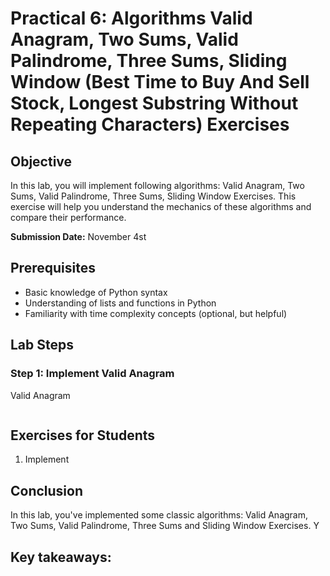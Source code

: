 # Practical 6: Algorithms Valid Anagram, Two Sums, Valid Palindrome, Three Sums, Sliding Window (Best Time to Buy And Sell Stock, Longest Substring Without Repeating Characters) Exercises

## Objective
In this lab, you will implement following algorithms: Valid Anagram, Two Sums, Valid Palindrome, Three Sums, Sliding Window Exercises. This exercise will help you understand the mechanics of these algorithms and compare their performance.

**Submission Date:** November 4st

## Prerequisites
- Basic knowledge of Python syntax
- Understanding of lists and functions in Python
- Familiarity with time complexity concepts (optional, but helpful)

## Lab Steps

### Step 1: Implement Valid Anagram

Valid Anagram

```python

```


## Exercises for Students

1. Implement

## Conclusion

In this lab, you've implemented some classic algorithms: Valid Anagram, Two Sums, Valid Palindrome, Three Sums and Sliding Window Exercises. Y

Key takeaways:
- 

